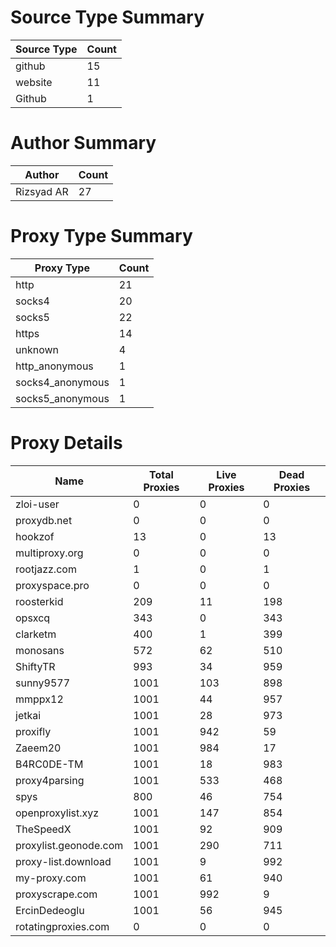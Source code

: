 # Source Type Summary

| Source Type | Count |
|-------------|-------|
| github | 15 |
| website | 11 |
| Github | 1 |


# Author Summary

| Author | Count |
|--------|-------|
| Rizsyad AR | 27 |


# Proxy Type Summary

| Proxy Type | Count |
|------------|-------|
| http | 21 |
| socks4 | 20 |
| socks5 | 22 |
| https | 14 |
| unknown | 4 |
| http_anonymous | 1 |
| socks4_anonymous | 1 |
| socks5_anonymous | 1 |


# Proxy Details

| Name | Total Proxies | Live Proxies | Dead Proxies |
|------|---------------|--------------|---------------|
| zloi-user | 0 | 0 | 0 |
| proxydb.net | 0 | 0 | 0 |
| hookzof | 13 | 0 | 13 |
| multiproxy.org | 0 | 0 | 0 |
| rootjazz.com | 1 | 0 | 1 |
| proxyspace.pro | 0 | 0 | 0 |
| roosterkid | 209 | 11 | 198 |
| opsxcq | 343 | 0 | 343 |
| clarketm | 400 | 1 | 399 |
| monosans | 572 | 62 | 510 |
| ShiftyTR | 993 | 34 | 959 |
| sunny9577 | 1001 | 103 | 898 |
| mmppx12 | 1001 | 44 | 957 |
| jetkai | 1001 | 28 | 973 |
| proxifly | 1001 | 942 | 59 |
| Zaeem20 | 1001 | 984 | 17 |
| B4RC0DE-TM | 1001 | 18 | 983 |
| proxy4parsing | 1001 | 533 | 468 |
| spys | 800 | 46 | 754 |
| openproxylist.xyz | 1001 | 147 | 854 |
| TheSpeedX | 1001 | 92 | 909 |
| proxylist.geonode.com | 1001 | 290 | 711 |
| proxy-list.download | 1001 | 9 | 992 |
| my-proxy.com | 1001 | 61 | 940 |
| proxyscrape.com | 1001 | 992 | 9 |
| ErcinDedeoglu | 1001 | 56 | 945 |
| rotatingproxies.com | 0 | 0 | 0 |

